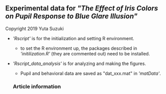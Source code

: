 ## Experimental data for *"The Effect of Iris Colors on Pupil Response to Blue Glare Illusion"*
Copyright 2019 Yuta Suzuki

* *'Rscript'* is for the initialization and setting R environment. 
  * to set the R environment up, the packages described in *'initilization.R'* (they are commented out) need to be installed.
* *'Rscript_data_analysis'* is for analyzing and making the figures. 
  * Pupil and behavioral data are saved as "dat_xxx.mat" in *'matData'*.
  
  ### Article information
